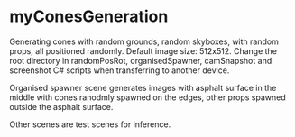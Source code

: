# myConesGeneration
Generating cones with random grounds, random skyboxes, with random props, all positioned randomly. 
Default image size: 512x512. 
Change the root directory in randomPosRot, organisedSpawner, camSnapshot and screenshot C# scripts when transferring to another device. 

Organised spawner scene generates images with asphalt surface in the middle with cones ranodmly spawned on the edges, other props spawned outside the asphalt surface. 

Other scenes are test scenes for inference.
